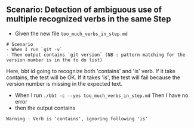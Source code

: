 <!-- omit from toc -->
## Scenario: Detection of ambiguous use of multiple recognized verbs in the same Step


- Given the new file `too_much_verbs_in_step.md`
```
# Scenario
- When I run `git -v`
- Then output contains `git version` (NB : pattern matching for the version number is in the to do list)
```
Here, bbt id going to recognize both 'contains' and 'is' verb. 
If it take contains, the test will be OK. 
If it takes 'is', the test will fail because the version number is missing in the expected text.

- When I run `./bbt -c --yes too_much_verbs_in_step.md`
Then I have no error
- then the output contains 
```
Warning : Verb is 'contains', ignoring following 'is'  
```
